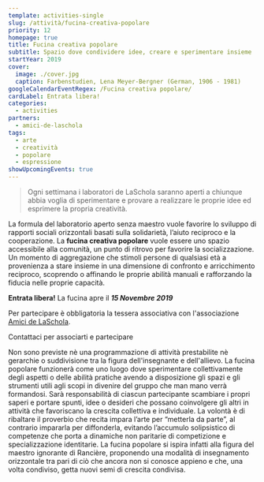 ```yaml
---
template: activities-single
slug: /attività/fucina-creativa-popolare
priority: 12
homepage: true
title: Fucina creativa popolare
subtitle: Spazio dove condividere idee, creare e sperimentare insieme
startYear: 2019
cover:
  image: ./cover.jpg
  caption: Farbenstudien, Lena Meyer-Bergner (German, 1906 - 1981)
googleCalendarEventRegex: /Fucina creativa popolare/
cardLabel: Entrata libera!
categories:
  - activities
partners:
  - amici-de-laschola
tags:
  - arte
  - creatività
  - popolare
  - espressione
showUpcomingEvents: true
---
```


>Ogni settimana i laboratori de LaSchola saranno aperti a chiunque abbia voglia di sperimentare e provare a realizzare le proprie idee ed esprimere la propria creatività.

<Col initial columned>

La formula del laboratorio aperto senza maestro vuole favorire lo sviluppo di rapporti sociali orizzontali basati sulla solidarietà, l’aiuto reciproco e la cooperazione. La **fucina creativa popolare** vuole essere uno spazio accessibile alla comunità, un punto di ritrovo per favorire la socializzazione. Un momento di aggregazione che stimoli persone di qualsiasi età a provenienza a stare insieme in una dimensione di confronto e arricchimento reciproco, scoprendo o affinando le proprie abilità manuali e rafforzando la fiducia nelle proprie capacità.

</Col>

<Row top={6} bottom={3} alignItems="center">
<Col md={7}>
<EntryInfo variant="upcoming" label="Ogni venerdì" value="dalle 16:00 alle 19:00"/>
<EntryInfo variant="target" label="Partecipazione" value="aperta a tutti, intergenerazionale"/>
<EntryInfo variant="price" label="Gratuito" value="con tessera associativa annuale di 30 €"/>
</Col>
<Col md={5}>
<Alert bottom={3} color="red">

**Entrata libera!** La fucina apre il ***15 Novembre 2019***

</Alert>
<Footnote>

Per partecipare è obbligatoria la tessera associativa con l'associazione [Amici de LaSchola](/partners/amici-de-laschola/).

</Footnote>
</Col>
</Row>

<BtnLink anchor="contattaci">Contattaci per associarti e partecipare</BtnLink>

<Col initial columned>

Non sono previste nè una programmazione di attività prestabilite nè gerarchie o suddivisione tra la figura dell'insegnante e dell'allievo. La fucina popolare funzionerà come uno luogo dove sperimentare collettivamente degli aspetti o delle abilità pratiche avendo a disposizione gli spazi e gli strumenti utili agli scopi in divenire del gruppo che man mano verrà formandosi. Sarà responsabilità di ciascun partecipante scambiare i propri saperi e portare spunti, idee o desideri che possano coinvolgere gli altri in attività che favoriscano la crescita collettiva e individuale. La volontà è di ribaltare il proverbio che recita impara l’arte per “metterla da parte”, al contrario impararla per diffonderla, evitando l’accumulo solipsistico di competenze che porta a dinamiche non paritarie di competizione e specializzazione identitarie. La fucina popolare si ispira infatti alla figura del maestro ignorante di Rancière, proponendo una modalità di insegnamento orizzontale tra pari di ciò che ancora non si conosce appieno e che, una volta condiviso, getta nuovi semi di crescita condivisa.

</Col>

<ContactForm id="contattaci" emailable="info@laschola.it?subject=Fucina creativa popolare" phoneable="333 684 1599" subtitle="Contattaci" title="per associarsi o per richiedere maggiori informazioni" message="Ciao, vi scrivo riguardo alla vostra Fucina creativa popolare."></ContactForm>
